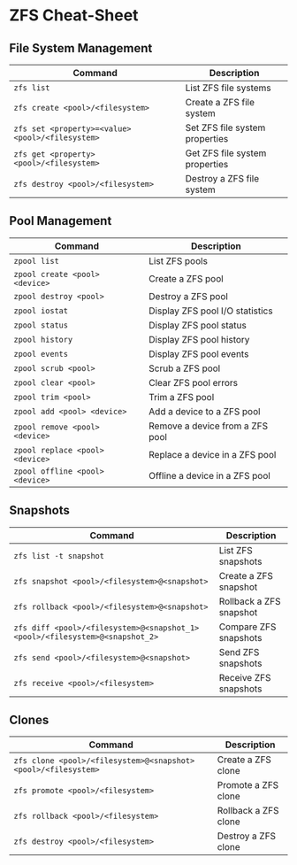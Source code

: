 # ZFS Cheat-Sheet

## File System Management

| Command                                          | Description                    |
| ------------------------------------------------ | ------------------------------ |
| `zfs list`                                       | List ZFS file systems          |
| `zfs create <pool>/<filesystem>`                 | Create a ZFS file system       |
| `zfs set <property>=<value> <pool>/<filesystem>` | Set ZFS file system properties |
| `zfs get <property> <pool>/<filesystem>`         | Get ZFS file system properties |
| `zfs destroy <pool>/<filesystem>`                | Destroy a ZFS file system      |

## Pool Management

| Command                         | Description                     |
| ------------------------------- | ------------------------------- |
| `zpool list`                    | List ZFS pools                  |
| `zpool create <pool> <device>`  | Create a ZFS pool               |
| `zpool destroy <pool>`          | Destroy a ZFS pool              |
| `zpool iostat`                  | Display ZFS pool I/O statistics |
| `zpool status`                  | Display ZFS pool status         |
| `zpool history`                 | Display ZFS pool history        |
| `zpool events`                  | Display ZFS pool events         |
| `zpool scrub <pool>`            | Scrub a ZFS pool                |
| `zpool clear <pool>`            | Clear ZFS pool errors           |
| `zpool trim <pool>`             | Trim a ZFS pool                 |
| `zpool add <pool> <device>`     | Add a device to a ZFS pool      |
| `zpool remove <pool> <device>`  | Remove a device from a ZFS pool |
| `zpool replace <pool> <device>` | Replace a device in a ZFS pool  |
| `zpool offline <pool> <device>` | Offline a device in a ZFS pool  |

## Snapshots

| Command                                                                      | Description             |
| ---------------------------------------------------------------------------- | ----------------------- |
| `zfs list -t snapshot`                                                       | List ZFS snapshots      |
| `zfs snapshot <pool>/<filesystem>@<snapshot>`                                | Create a ZFS snapshot   |
| `zfs rollback <pool>/<filesystem>@<snapshot>`                                | Rollback a ZFS snapshot |
| `zfs diff <pool>/<filesystem>@<snapshot_1> <pool>/<filesystem>@<snapshot_2>` | Compare ZFS snapshots   |
| `zfs send <pool>/<filesystem>@<snapshot>`                                    | Send ZFS snapshots      |
| `zfs receive <pool>/<filesystem>`                                            | Receive ZFS snapshots   |

## Clones

| Command                                                        | Description          |
| -------------------------------------------------------------- | -------------------- |
| `zfs clone <pool>/<filesystem>@<snapshot> <pool>/<filesystem>` | Create a ZFS clone   |
| `zfs promote <pool>/<filesystem>`                              | Promote a ZFS clone  |
| `zfs rollback <pool>/<filesystem>`                             | Rollback a ZFS clone |
| `zfs destroy <pool>/<filesystem>`                              | Destroy a ZFS clone  |
